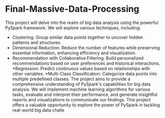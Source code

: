 # Final-Massive-Data-Processing
This project will delve into the realm of big data analysis using the powerful PySpark framework. We will explore various techniques, including:
* Clustering: Group similar data points together to uncover hidden patterns and structures.
* Dimensional Reduction: Reduce the number of features while preserving essential information, enhancing efficiency and visualization.
* Recommendation with Collaborative Filtering: Build personalized recommendations based on user preferences and historical interactions.
*Regression: Predict continuous values based on relationships with other variables.
*Multi-Class Classification: Categorize data points into multiple predefined classes.
The project aims to provide a comprehensive understanding of PySpark's capabilities for big data analysis. We will implement machine learning algorithms for various tasks, evaluate and interpret their performance, and generate insightful reports and visualizations to communicate our findings.
This project offers a valuable opportunity to explore the power of PySpark in tackling real-world big data challe
